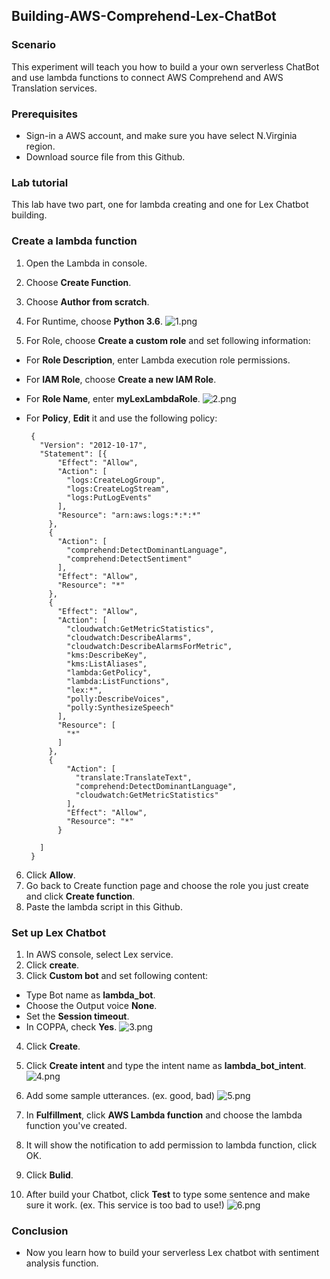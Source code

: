 ## Building-AWS-Comprehend-Lex-ChatBot

### Scenario
This experiment will teach you how to build a your own serverless ChatBot and use lambda functions to connect AWS Comprehend and AWS Translation services.

### Prerequisites
* Sign-in a AWS account, and make sure you have select N.Virginia region.
* Download source file from this Github.

### Lab tutorial
This lab have two part, one for lambda creating and one for Lex Chatbot building.

### Create a lambda function
1.  Open the Lambda in console.
2.  Choose **Create Function**.
3.  Choose **Author from scratch**.
4.  For Runtime, choose **Python 3.6**.
![1.png](/Lex_img/1.png)


5.  For Role, choose **Create a custom role** and set following information:
*  For **Role Description**, enter Lambda execution role permissions.
*  For **IAM Role**, choose **Create a new IAM Role**.
*  For **Role Name**, enter **myLexLambdaRole**.
![2.png](/Lex_img/2.png)

*  For **Policy**, **Edit** it and use the following policy:

        {
          "Version": "2012-10-17",
          "Statement": [{
              "Effect": "Allow",
              "Action": [
                "logs:CreateLogGroup",
                "logs:CreateLogStream",
                "logs:PutLogEvents"
              ],
              "Resource": "arn:aws:logs:*:*:*"
            },
            {
              "Action": [
                "comprehend:DetectDominantLanguage",
                "comprehend:DetectSentiment"
              ],
              "Effect": "Allow",
              "Resource": "*"
            },
            {
              "Effect": "Allow",
              "Action": [
                "cloudwatch:GetMetricStatistics",
                "cloudwatch:DescribeAlarms",
                "cloudwatch:DescribeAlarmsForMetric",
                "kms:DescribeKey",
                "kms:ListAliases",
                "lambda:GetPolicy",
                "lambda:ListFunctions",
                "lex:*",
                "polly:DescribeVoices",
                "polly:SynthesizeSpeech"
              ],
              "Resource": [
                "*"
              ]
            },
            {
                "Action": [
                  "translate:TranslateText",
                  "comprehend:DetectDominantLanguage",
                  "cloudwatch:GetMetricStatistics"
                ],
                "Effect": "Allow",
                "Resource": "*"
              }

          ]
        }
6. Click **Allow**.
7. Go back to Create function page and choose the role you just create and click **Create function**.
8. Paste the lambda script in this Github.

### Set up Lex Chatbot
1. In AWS console, select Lex service.
2. Click **create**.
3. Click **Custom bot** and set following content:
* Type Bot name as **lambda_bot**.
* Choose the Output voice **None**.
* Set the **Session timeout**.
* In COPPA, check **Yes**.
![3.png](/Lex_img/3.png)


4. Click **Create**.   
5. Click **Create intent** and type the intent name as **lambda_bot_intent**.
![4.png](/Lex_img/4.png)


6. Add some sample utterances. (ex. good, bad) 
![5.png](/Lex_img/5.png)

7. In **Fulfillment**, click **AWS Lambda function** and choose the lambda function you've created.
8. It will show the notification to add permission to lambda function, click OK.
9. Click **Bulid**.
10. After build your Chatbot, click **Test** to type some sentence and make sure it work. (ex. This service is too bad to use!)
![6.png](/Lex_img/6.png)



### Conclusion
* Now you learn how to build your serverless Lex chatbot with sentiment analysis function.

